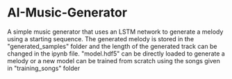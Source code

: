 # AI-Music-Generator
A simple music generator that uses an LSTM network to generate a melody using a starting sequence. 
The generated melody is stored in the "generated_samples" folder and the length of the generated track can be changed in the ipynb file.
"model.hdf5" can be directly loaded to generate a melody or a new model can be trained from scratch using the songs given in "training_songs" folder
